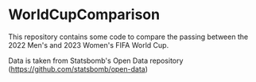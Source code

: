 # WorldCupComparison
This repository contains some code to compare the passing between the 2022 Men's and 2023 Women's FIFA World Cup.

Data is taken from Statsbomb's Open Data repository (https://github.com/statsbomb/open-data)
